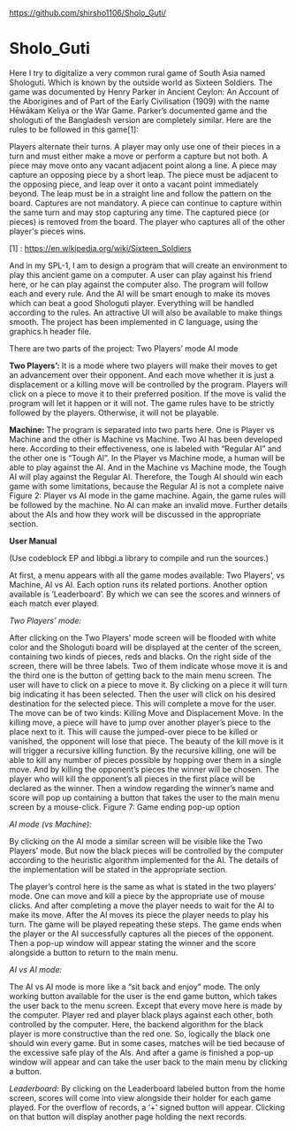 https://github.com/shirsho1106/Sholo_Guti/

# Sholo_Guti




Here I try to digitalize a very common rural game of South Asia named Shologuti. Which is known by the outside world as Sixteen Soldiers. 
The game was documented by Henry Parker in Ancient Ceylon: An Account of the Aborigines and of Part of the Early Civilisation (1909) with the name Hēwākam Keliya or the War Game.
Parker’s documented game and the shologuti of the Bangladesh version are completely similar. Here are the rules to be followed in this game[1]:

Players alternate their turns.
A player may only use one of their pieces in a turn and must either make a move or perform a capture but not both.
A piece may move onto any vacant adjacent point along a line.
A piece may capture an opposing piece by a short leap. The piece must be adjacent to the opposing piece, and leap over it onto a vacant point immediately beyond. The leap must be in a straight line and follow the pattern on the board. Captures are not mandatory. A piece can continue to capture within the same turn and may stop capturing any time. The captured piece (or pieces) is removed from the board.
The player who captures all of the other player's pieces wins.
 
[1] : https://en.wikipedia.org/wiki/Sixteen_Soldiers

And in my SPL-1, I am to design a program that will create an environment to play this ancient game on a computer. A user can play against his friend here, or he can play against the computer also.
The program will follow each and every rule. And the AI will be smart enough to make its moves which can beat a good Shologuti player. Everything will be handled according to the rules. An attractive UI will also be available to make things smooth.
The project has been implemented in C language, using the graphics.h header file.



There are two parts of the project:
Two Players’ mode
AI mode

 **Two Players’:**
It is a mode where two players will make their moves to get an advancement over their opponent. And each move whether it is just a displacement or a killing move will be controlled by the program. Players will click on a piece to move it to their preferred position. If the move is valid the program will let it happen or it will not. The game rules have to be strictly followed by the players. Otherwise, it will not be playable.


 **Machine:**
The program is separated into two parts here. One is Player vs Machine and the other is Machine vs Machine. 
Two AI has been developed here. According to their effectiveness, one is labeled with “Regular AI” and the other one is “Tough AI”.
In the Player vs Machine mode, a human will be able to play against the AI. And in the Machine vs Machine mode, the Tough AI will play against the Regular AI. Therefore, the Tough AI should win each game with some limitations, because the Regular AI is not a complete naive 
Figure 2: Player vs AI mode in the game machine. Again, the game rules will be followed by the machine. No AI can make an invalid move. Further details about the AIs and how they work will be discussed in the appropriate section.




**User Manual**

(Use codeblock EP and libbgi.a library to compile and run the sources.)


At first, a menu appears with all the game modes available: Two Players’, vs Machine, AI vs AI. Each option runs its related portions. Another option available is ‘Leaderboard’. By which we can see the scores and winners of each match ever played.


 *Two Players’ mode:*
 
After clicking on the Two Players’ mode screen will be flooded with white color and the Shologuti board will be displayed at the center of the screen, containing two kinds of pieces, reds and blacks. On the right side of the screen, there will be three labels. Two of them indicate whose move it is and the third one is the button of getting back to the main menu screen.
The user will have to click on a piece to move it. By clicking on a piece it will turn big indicating it has been selected. Then the user will click on his desired destination for the selected piece. This will complete a move for the user. The move can be of two kinds: Killing Move and Displacement Move. In the killing move, a piece will have to jump over another player’s piece to the place next to it. This will cause the jumped-over piece to be killed or vanished, the opponent will lose that piece. The beauty of the kill move is it will trigger a recursive killing function. By the recursive killing, one will be able to kill any number of pieces possible by hopping over them in a single move.
And by killing the opponent’s pieces the winner will be chosen. The player who will kill the opponent’s all pieces in the first place will be declared as the winner.
Then a window regarding the winner’s name and score will pop up containing a button that takes the user to the main menu screen by a mouse-click.
				          Figure 7: Game ending pop-up option
 
 *AI mode (vs Machine):*
 
By clicking on the AI mode a similar screen will be visible like the Two Players’ mode. But now the black pieces will be controlled by the computer according to the heuristic algorithm implemented for the AI. The details of the implementation will be stated in the appropriate section.

The player’s control here is the same as what is stated in the two players’ mode. One can move and kill a piece by the appropriate use of mouse clicks. And after completing a move the player needs to wait for the AI to make its move. After the AI moves its piece the player needs to play his turn. 
The game will be played repeating these steps. The game ends when the player or the AI successfully captures all the pieces of the opponent. Then a pop-up window will appear stating the winner and the score alongside a button to return to the main menu.


 *AI vs AI mode:*
 
The AI vs AI mode is more like a “sit back and enjoy” mode. The only working button available for the user is the end game button, which takes the user back to the menu screen.
Except that every move here is made by the computer. Player red and player black plays against each other, both controlled by the computer. Here, the backend algorithm for the black player is more constructive than the red one. So, logically the black one should win every game. But in some cases, matches will be tied because of the excessive safe play of the AIs. And after a game is finished a pop-up window will appear and can take the user back to the main menu by clicking a button.


 *Leaderboard:*
By clicking on the Leaderboard labeled button from the home screen, scores will come into view alongside their holder for each game played. For the overflow of records, a ‘+’ signed button will appear. Clicking on that button will display another page holding the next records. 

